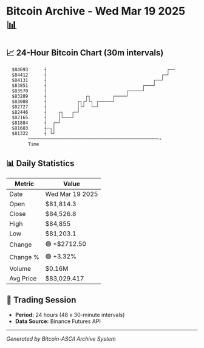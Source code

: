 # Bitcoin Archive - Wed Mar 19 2025 📊

## 📈 24-Hour Bitcoin Chart (30m intervals)

```
  $84693      ┤                                            ┌── 
  $84412      ┤                                          ┌─┘   
  $84131      ┤                                       ┌──┘     
  $83851      ┤                                   ┌───┘        
  $83570      ┤                             ┌─────┘            
  $83289      ┤              ┌┐        ┌────┘                  
  $83008      ┤           ┌┐┌┘└┐ ┌─────┘                       
  $82727      ┤           │└┘  └─┘                             
  $82446      ┤    ┌┐   ┌─┘                                    
  $82165      ┤    │└───┘                                      
  $81884      ┤  ┌─┘                                           
  $81603      ┼─┐│                                             
  $81322      ┤ └┘                                             
        ────────────────────────────────────────────────→
        Time
```

## 📊 Daily Statistics

| Metric | Value |
|--------|-------|
| Date | Wed Mar 19 2025 |
| Open | $81,814.3 |
| Close | $84,526.8 |
| High | $84,855 |
| Low | $81,203.1 |
| Change | 🟢 +$2712.50 |
| Change % | 🟢 +3.32% |
| Volume | $0.16M |
| Avg Price | $83,029.417 |

## 📅 Trading Session

- **Period:** 24 hours (48 x 30-minute intervals)
- **Data Source:** Binance Futures API

---
*Generated by Bitcoin-ASCII Archive System*

